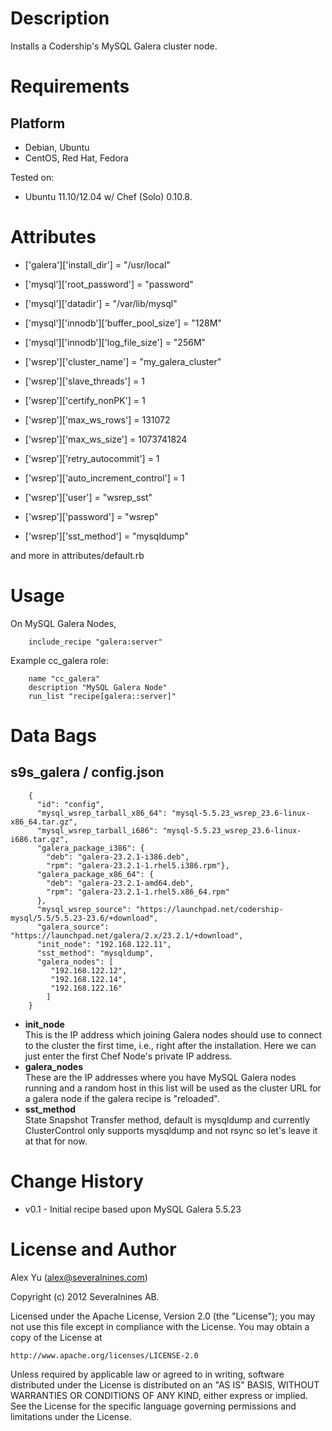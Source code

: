Description
===========
Installs a Codership's MySQL Galera cluster node.

Requirements
============

Platform
--------
* Debian, Ubuntu
* CentOS, Red Hat, Fedora

Tested on:

* Ubuntu 11.10/12.04 w/ Chef (Solo) 0.10.8.

Attributes
==========

* ['galera']['install_dir'] = "/usr/local"

* ['mysql']['root_password'] = "password"
* ['mysql']['datadir']  = "/var/lib/mysql"
* ['mysql']['innodb']['buffer_pool_size'] = "128M"
* ['mysql']['innodb']['log_file_size'] = "256M"

* ['wsrep']['cluster_name'] = "my_galera_cluster"
* ['wsrep']['slave_threads'] = 1
* ['wsrep']['certify_nonPK'] = 1
* ['wsrep']['max_ws_rows'] = 131072
* ['wsrep']['max_ws_size'] = 1073741824
* ['wsrep']['retry_autocommit'] = 1
* ['wsrep']['auto_increment_control'] = 1
* ['wsrep']['user'] = "wsrep_sst" 
* ['wsrep']['password'] = "wsrep"
* ['wsrep']['sst_method'] = "mysqldump"

and more in attributes/default.rb

Usage
=====

On MySQL Galera Nodes,

		include_recipe "galera:server"

Example cc_galera role:

		name "cc_galera"
		description "MySQL Galera Node"
		run_list "recipe[galera::server]"

Data Bags
=========

s9s_galera / config.json
-------------------------
		{
		  "id": "config",
		  "mysql_wsrep_tarball_x86_64": "mysql-5.5.23_wsrep_23.6-linux-x86_64.tar.gz",
		  "mysql_wsrep_tarball_i686": "mysql-5.5.23_wsrep_23.6-linux-i686.tar.gz",
		  "galera_package_i386": {
		  	"deb": "galera-23.2.1-i386.deb",
		  	"rpm": "galera-23.2.1-1.rhel5.i386.rpm"},  
		  "galera_package_x86_64": {
		  	"deb": "galera-23.2.1-amd64.deb",
		  	"rpm": "galera-23.2.1-1.rhel5.x86_64.rpm"
		  },
		  "mysql_wsrep_source": "https://launchpad.net/codership-mysql/5.5/5.5.23-23.6/+download",
		  "galera_source": "https://launchpad.net/galera/2.x/23.2.1/+download",
		  "init_node": "192.168.122.11",
		  "sst_method": "mysqldump",
		  "galera_nodes": [
		     "192.168.122.12",
		     "192.168.122.14",
		     "192.168.122.16"
		    ]
		}

* **init_node**  
This is the IP address which joining Galera nodes should use to connect to the cluster the first time, i.e., right after the installation. Here we can just enter the first Chef Node's private IP address.
* **galera_nodes**  
These are the IP addresses where you have MySQL Galera nodes running and a random host in this list will be used as the cluster URL for a galera node if the galera recipe is "reloaded".
* **sst_method**  
State Snapshot Transfer method, default is mysqldump and currently ClusterControl only supports mysqldump and not rsync so let's leave it at that for now.

Change History
===============

* v0.1 - Initial recipe based upon MySQL Galera 5.5.23

License and Author
==================

Alex Yu (<alex@severalnines.com>)

Copyright (c) 2012 Severalnines AB.

Licensed under the Apache License, Version 2.0 (the "License");
you may not use this file except in compliance with the License.
You may obtain a copy of the License at

    http://www.apache.org/licenses/LICENSE-2.0

Unless required by applicable law or agreed to in writing, software
distributed under the License is distributed on an "AS IS" BASIS,
WITHOUT WARRANTIES OR CONDITIONS OF ANY KIND, either express or implied.
See the License for the specific language governing permissions and
limitations under the License.
